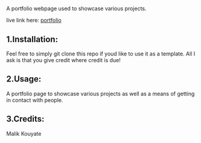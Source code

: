 # <MODULE2-Portfolio>

A portfolio webpage used to showcase various projects.

live link here: [portfolio](https://mkalik.github.io/)

## 1.Installation:
    
Feel free to simply git clone this repo if youd like to use it as a template. All I ask is that you give credit where credit is due!

## 2.Usage:

A portfolio page to showcase various projects as well as a means of getting in contact with people.

## 3.Credits:

Malik Kouyate
